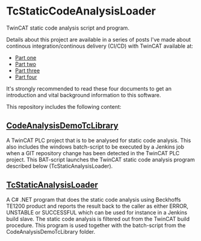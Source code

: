 # TcStaticCodeAnalysisLoader
TwinCAT static code analysis script and program.

Details about this project are available in a series of posts I've made about
continous integration/continous delivery (CI/CD) with TwinCAT available at:
- [Part one](http://alltwincat.com/2018/07/05/ci-cd-with-twincat-part-one/)
- [Part two](http://alltwincat.com/2018/07/26/ci-cd-with-twincat-part-two/)
- [Part three](http://alltwincat.com/2018/08/28/ci-cd-with-twincat-part-three/)
- [Part four](http://alltwincat.com/2018/10/04/ci-cd-with-twincat-part-four/)

It's strongly recommended to read these four documents to get an introduction
and vital background information to this software.

This repository includes the following content:

## [CodeAnalysisDemoTcLibrary](https://github.com/sagatowski/TcStaticAnalysisLoader/tree/master/CodeAnalysisDemoTcLibrary)
A TwinCAT PLC project that is to be analysed for static code analysis. This also
includes the windows batch-script to be executed by a Jenkins job when a GIT
repository change has been detected in the TwinCAT PLC project. This BAT-script
launches the TwinCAT static code analysis program described below (TcStaticAnalysisLoader).

## [TcStaticAnalysisLoader](https://github.com/sagatowski/TcStaticAnalysisLoader/tree/master/TcStaticAnalysisLoader)
A C# .NET program that does the static code analysis using Beckhoffs TE1200 product
and reports the result back to the caller as either ERROR, UNSTABLE or SUCCESSFUL
which can be used for instance in a Jenkins build slave. The static code analysis is filtered
out from the TwinCAT build procedure. This program is used together with the batch-script
from the CodeAnalysisDemoTcLibrary folder.